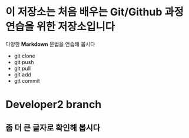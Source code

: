 # 이 저장소는 처음 배우는 Git/Github 과정 연습을 위한 저장소입니다
다양한 **Markdown** 문법을 연습해 봅시다
- git clone
- git push
- git pull
- git add
- git commit
# Developer2 branch
## 좀 더 큰 글자로 확인해 봅시다

